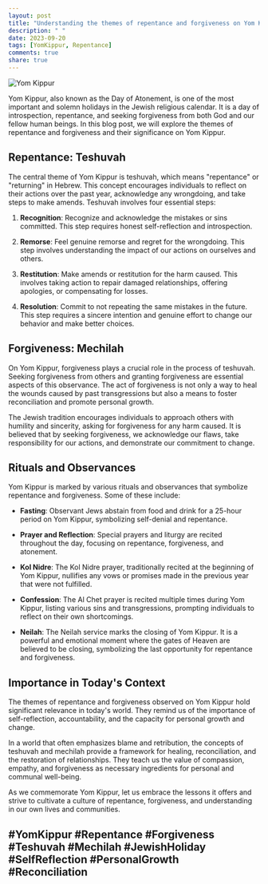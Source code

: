 ```yaml
---
layout: post
title: "Understanding the themes of repentance and forgiveness on Yom Kippur"
description: " "
date: 2023-09-20
tags: [YomKippur, Repentance]
comments: true
share: true
---
```


![Yom Kippur](https://source.unsplash.com/1600x900/?Yom-Kippur)

Yom Kippur, also known as the Day of Atonement, is one of the most important and solemn holidays in the Jewish religious calendar. It is a day of introspection, repentance, and seeking forgiveness from both God and our fellow human beings. In this blog post, we will explore the themes of repentance and forgiveness and their significance on Yom Kippur.

## Repentance: Teshuvah

The central theme of Yom Kippur is teshuvah, which means "repentance" or "returning" in Hebrew. This concept encourages individuals to reflect on their actions over the past year, acknowledge any wrongdoing, and take steps to make amends. Teshuvah involves four essential steps:

1. **Recognition**: Recognize and acknowledge the mistakes or sins committed. This step requires honest self-reflection and introspection.

2. **Remorse**: Feel genuine remorse and regret for the wrongdoing. This step involves understanding the impact of our actions on ourselves and others.

3. **Restitution**: Make amends or restitution for the harm caused. This involves taking action to repair damaged relationships, offering apologies, or compensating for losses.

4. **Resolution**: Commit to not repeating the same mistakes in the future. This step requires a sincere intention and genuine effort to change our behavior and make better choices.

## Forgiveness: Mechilah

On Yom Kippur, forgiveness plays a crucial role in the process of teshuvah. Seeking forgiveness from others and granting forgiveness are essential aspects of this observance. The act of forgiveness is not only a way to heal the wounds caused by past transgressions but also a means to foster reconciliation and promote personal growth.

The Jewish tradition encourages individuals to approach others with humility and sincerity, asking for forgiveness for any harm caused. It is believed that by seeking forgiveness, we acknowledge our flaws, take responsibility for our actions, and demonstrate our commitment to change.

## Rituals and Observances

Yom Kippur is marked by various rituals and observances that symbolize repentance and forgiveness. Some of these include:

- **Fasting**: Observant Jews abstain from food and drink for a 25-hour period on Yom Kippur, symbolizing self-denial and repentance.

- **Prayer and Reflection**: Special prayers and liturgy are recited throughout the day, focusing on repentance, forgiveness, and atonement.

- **Kol Nidre**: The Kol Nidre prayer, traditionally recited at the beginning of Yom Kippur, nullifies any vows or promises made in the previous year that were not fulfilled.

- **Confession**: The Al Chet prayer is recited multiple times during Yom Kippur, listing various sins and transgressions, prompting individuals to reflect on their own shortcomings.

- **Neilah**: The Neilah service marks the closing of Yom Kippur. It is a powerful and emotional moment where the gates of Heaven are believed to be closing, symbolizing the last opportunity for repentance and forgiveness.

## Importance in Today's Context

The themes of repentance and forgiveness observed on Yom Kippur hold significant relevance in today's world. They remind us of the importance of self-reflection, accountability, and the capacity for personal growth and change.

In a world that often emphasizes blame and retribution, the concepts of teshuvah and mechilah provide a framework for healing, reconciliation, and the restoration of relationships. They teach us the value of compassion, empathy, and forgiveness as necessary ingredients for personal and communal well-being.

As we commemorate Yom Kippur, let us embrace the lessons it offers and strive to cultivate a culture of repentance, forgiveness, and understanding in our own lives and communities.

## #YomKippur #Repentance #Forgiveness #Teshuvah #Mechilah #JewishHoliday #SelfReflection #PersonalGrowth #Reconciliation